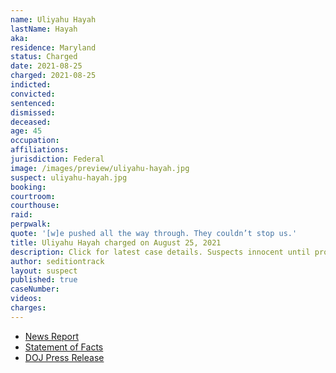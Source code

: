 ```yaml
---
name: Uliyahu Hayah
lastName: Hayah
aka:
residence: Maryland
status: Charged
date: 2021-08-25
charged: 2021-08-25
indicted:
convicted:
sentenced:
dismissed:
deceased:
age: 45
occupation:
affiliations:
jurisdiction: Federal
image: /images/preview/uliyahu-hayah.jpg
suspect: uliyahu-hayah.jpg
booking:
courtroom:
courthouse:
raid:
perpwalk:
quote: '[w]e pushed all the way through. They couldn’t stop us.'
title: Uliyahu Hayah charged on August 25, 2021
description: Click for latest case details. Suspects innocent until proven guilty.
author: seditiontrack
layout: suspect
published: true
caseNumber:
videos:
charges:
---
```


- [News Report](https://www.republicworld.com/world-news/us-news/us-capitol-breach-two-more-held-on-charges-of-assault-civil-disorder.html)
- [Statement of Facts](https://www.justice.gov/usao-dc/case-multi-defendant/file/1428281/download)
- [DOJ Press Release](https://www.justice.gov/usao-dc/pr/maryland-and-florida-men-arrested-assault-law-enforcement-during-jan-6-capitol-breach)
